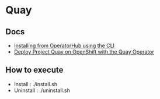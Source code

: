 # Quay

## Docs

* [Installing from OperatorHub using the CLI](https://docs.openshift.com/container-platform/4.9/operators/admin/olm-adding-operators-to-cluster.html#olm-installing-operator-from-operatorhub-using-cli_olm-adding-operators-to-a-cluster)
* [Deploy Project Quay on OpenShift with the Quay Operator](https://docs.projectquay.io/deploy_quay_on_openshift_op_tng.html)

## How to execute

* Install : ./install.sh
* Uninstall : ./uninstall.sh
